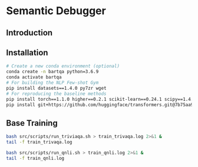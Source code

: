 # Semantic Debugger 

## Introduction



## Installation

```bash
# Create a new conda environment (optional)
conda create -n bartqa python=3.6.9
conda activate bartqa
# For building the NLP Few-shot Gym
pip install datasets==1.4.0 py7zr wget
# For reproducing the baseline methods
pip install torch==1.1.0 higher==0.2.1 scikit-learn==0.24.1 scipy==1.4.1 
pip install git+https://github.com/huggingface/transformers.git@7b75aa9fa55bee577e2c7403301ed31103125a35
```



## Base Training 

```bash
bash src/scripts/run_triviaqa.sh > train_trivaqa.log 2>&1 &
tail -f train_trivaqa.log

bash src/scripts/run_qnli.sh > train_qnli.log 2>&1 &
tail -f train_qnli.log
```
